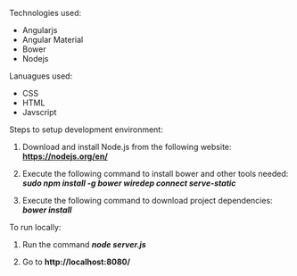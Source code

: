 Technologies used:
* Angularjs
* Angular Material
* Bower
* Nodejs

Lanuagues used:
* CSS
* HTML
* Javscript

Steps to setup development environment:

1. Download and install Node.js from the following website:
**https://nodejs.org/en/**

2. Execute the following command to install bower and other tools needed:  
***sudo npm install -g bower wiredep connect serve-static***

3. Execute the following command to download project dependencies:  
***bower install***

To run locally:

1. Run the command ***node server.js***

2. Go to **http://localhost:8080/**

